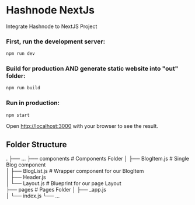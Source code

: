 # Hashnode NextJs 
Integrate Hashnode to NextJS Project

### First, run the development server:

```bash
npm run dev
```

### Build for production AND generate static website into "out" folder:
```bash
npm run build
```

### Run in production:
```bash
npm start
```

Open [http://localhost:3000](http://localhost:3000) with your browser to see the result.

## Folder Structure
.
├── ...
├── components          # Components Folder
│   ├── BlogItem.js     # Single Blog component  
│   ├── BlogList.js     # Wrapper component for our  BlogItem   
│   ├── Header.js         
│   └── Layout.js       # Blueprint for our page Layout  
├── pages               # Pages Folder
│  ├── _app.js  
│  └── index.js 
└── ...

